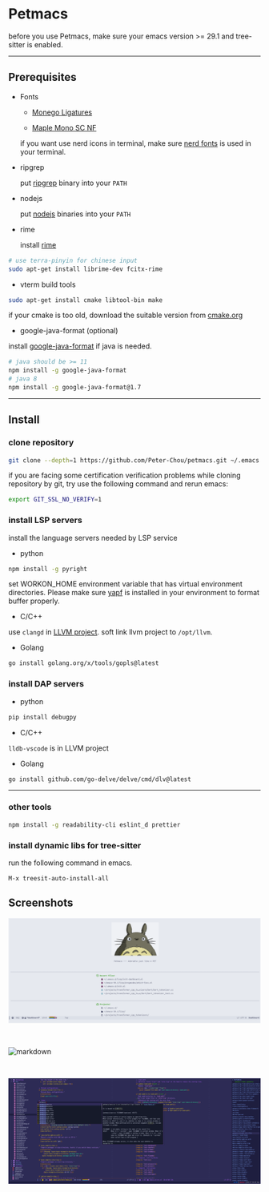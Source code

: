 # Petmacs

before you use Petmacs, make sure your emacs version >= 29.1 and tree-sitter is enabled.

---

## Prerequisites

- Fonts

  - [Monego Ligatures](https://github.com/cseelus/monego)

  - [Maple Mono SC NF](https://gitee.com/subframe7536/Maple/releases)

  if you want use nerd icons in terminal, make sure [nerd fonts](https://github.com/ryanoasis/nerd-fonts) is used in your terminal.

- ripgrep

  put [ripgrep](https://github.com/BurntSushi/ripgrep) binary into your `PATH`

- nodejs

  put [nodejs](https://nodejs.org) binaries into your `PATH`

- rime

  install [rime](https://github.com/rime/librime)

``` bash
# use terra-pinyin for chinese input
sudo apt-get install librime-dev fcitx-rime
```

- vterm build tools

``` bash
sudo apt-get install cmake libtool-bin make
```

if your cmake is too old, download the suitable version from [cmake.org](https://cmake.org/download/)

- google-java-format (optional)

install [google-java-format](https://www.npmjs.com/package/google-java-format) if java is needed.

``` bash
# java should be >= 11
npm install -g google-java-format
# java 8
npm install -g google-java-format@1.7
```

---

## Install

### clone repository

```bash
git clone --depth=1 https://github.com/Peter-Chou/petmacs.git ~/.emacs.d
```

if you are facing some certification verification problems while cloning repository by git,
try use the following command and rerun emacs:

``` bash
export GIT_SSL_NO_VERIFY=1
```

### install LSP servers

install the language servers needed by LSP service

- python

``` sh
npm install -g pyright
```

set WORKON_HOME environment variable that has virtual environment directories.
Please make sure [yapf](https://github.com/google/yapf) is installed in your environment to format buffer properly.

- C/C++

use `clangd` in [LLVM project](https://github.com/llvm/llvm-project). soft link llvm project to `/opt/llvm`.

- Golang

``` bash
go install golang.org/x/tools/gopls@latest
```

### install DAP servers

- python

``` bash
pip install debugpy
```

- C/C++

`lldb-vscode` is in LLVM project

- Golang

``` bash
go install github.com/go-delve/delve/cmd/dlv@latest
```

---

### other tools

``` bash
npm install -g readability-cli eslint_d prettier
```


### install dynamic libs for tree-sitter

run the following command in emacs.

``` emacs-lisp
M-x treesit-auto-install-all
```

## Screenshots

![dashboard](./data/pics/dashboard.png)

<br>

![markdown](./data/pics/markdown.png)

<br>

![elisp](./data/pics/elisp.png)
